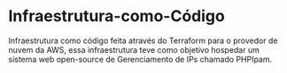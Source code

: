 # Infraestrutura-como-Código
Infraestrutura como código feita através do Terraform para o provedor de nuvem da AWS, essa infraestrutura teve como objetivo hospedar um sistema web open-source de Gerenciamento de IPs chamado PHPIpam.
